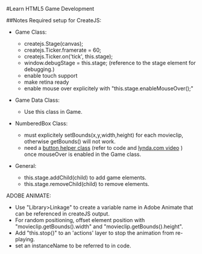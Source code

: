 #Learn HTML5 Game Development

##Notes
Required setup for CreateJS:
- Game Class:
    - createjs.Stage(canvas);
    - createjs.Ticker.framerate = 60;
    - createjs.Ticker.on('tick', this.stage);
    - window.debugStage = this.stage; (reference to the stage element for debugging.)
    - enable touch support
    - make retina ready
    - enable mouse over explicitely with "this.stage.enableMouseOver();"
    
- Game Data Class:
    - Use this class in Game.
- NumberedBox Class:
    - must explicitely setBounds(x,y,width,height) for each movieclip, otherwise getBounds() will not work.
    - need a [button helper class](https://www.createjs.com/docs/easeljs/classes/ButtonHelper.html) (refer to code and [lynda.com video](https://www.lynda.com/HTML-tutorials/Preparing-your-graphics/597987/603476-4.html?autoplay=true) ) once mouseOver is enabled in the Game class.

- General:
    - this.stage.addChild(child) to add game elements.
    - this.stage.removeChild(child) to remove elements.
    
ADOBE ANIMATE:
- Use "Library>Linkage" to create a variable name in Adobe Animate that can be referenced in createJS output.
- For random positioning, offset element position with "movieclip.getBounds().width" and "movieclip.getBounds().height".
- Add "this.stop()" to an 'actions' layer to stop the animation from re-playing.
- set an instanceName to be referred to in code.